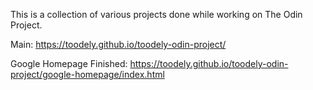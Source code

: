 This is a collection of various projects done while working on The Odin Project.

Main: https://toodely.github.io/toodely-odin-project/

Google Homepage
Finished: https://toodely.github.io/toodely-odin-project/google-homepage/index.html
